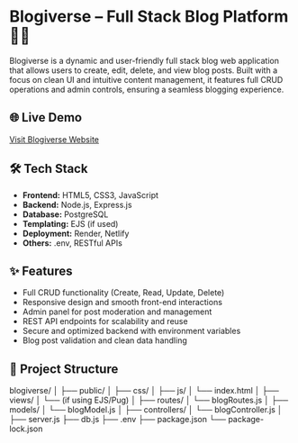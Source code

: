 # Blogiverse – Full Stack Blog Platform 📝🚀

Blogiverse is a dynamic and user-friendly full stack blog web application that allows users to create, edit, delete, and view blog posts. Built with a focus on clean UI and intuitive content management, it features full CRUD operations and admin controls, ensuring a seamless blogging experience.

## 🌐 Live Demo
[Visit Blogiverse Website](https://royz-blog.netlify.app)

## 🛠️ Tech Stack

- **Frontend:** HTML5, CSS3, JavaScript
- **Backend:** Node.js, Express.js
- **Database:** PostgreSQL
- **Templating:** EJS (if used)
- **Deployment:** Render, Netlify
- **Others:** .env, RESTful APIs

## ✨ Features

- Full CRUD functionality (Create, Read, Update, Delete)
- Responsive design and smooth front-end interactions
- Admin panel for post moderation and management
- REST API endpoints for scalability and reuse
- Secure and optimized backend with environment variables
- Blog post validation and clean data handling

## 📁 Project Structure

blogiverse/
│
├── public/
│ ├── css/
│ ├── js/
│ └── index.html
│
├── views/
│ └── (if using EJS/Pug)
│
├── routes/
│ └── blogRoutes.js
│
├── models/
│ └── blogModel.js
│
├── controllers/
│ └── blogController.js
│
├── server.js
├── db.js
├── .env
├── package.json
└── package-lock.json
